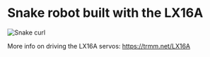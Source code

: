 Snake robot built with the LX16A
===

![Snake curl](https://j.gifs.com/8614Nr.gif)

More info on driving the LX16A servos: https://trmm.net/LX16A



